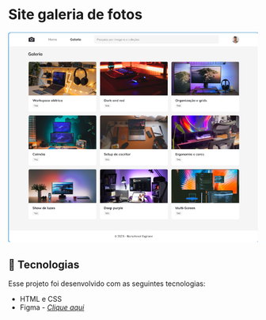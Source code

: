 # Site galeria de fotos

![alt text](./assets/image.png)

## 🚀 Tecnologias

Esse projeto foi desenvolvido com as seguintes tecnologias:

- HTML e CSS
- Figma - _[Clique aqui](<https://www.figma.com/design/D2p5NPZ7NiO42usY9FF5O8/Fotoblog-%E2%80%A2-Projeto-Explorer-(Community)?node-id=25-6&t=HgpbY4MAc9OPyYYn-0>)_
